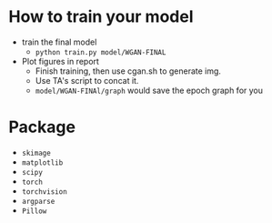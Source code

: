 # How to train your model
- train the final model
    - `python train.py model/WGAN-FINAL`
- Plot figures in report
    - Finish training, then use cgan.sh to generate img.
    - Use TA's script to concat it.
    - `model/WGAN-FINAl/graph` would save the epoch graph for you

# Package
- `skimage`
- `matplotlib`
- `scipy`
- `torch`
- `torchvision`
- `argparse`
- `Pillow`
